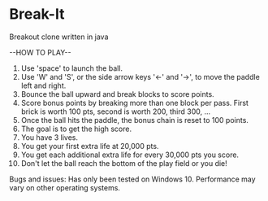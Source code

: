 # Break-It
Breakout clone written in java

--HOW TO PLAY--

1. Use 'space' to launch the ball.
2. Use 'W' and 'S', or the side arrow keys '<-' and '->', to move the paddle left and right.
3. Bounce the ball upward and break blocks to score points.
4. Score bonus points by breaking more than one block per pass. First brick is worth 100 pts, second is worth 200, third 300, ...
5. Once the ball hits the paddle, the bonus chain is reset to 100 points.
6. The goal is to get the high score.
7. You have 3 lives.
8. You get your first extra life at 20,000 pts.
9. You get each additional extra life for every 30,000 pts you score.
10. Don't let the ball reach the bottom of the play field or you die!

Bugs and issues:
Has only been tested on Windows 10. Performance may vary on other operating systems.